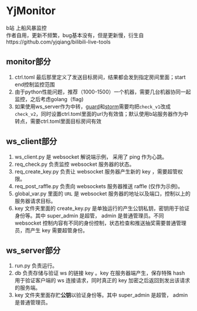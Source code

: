YjMonitor
===========
b站 上船风暴监控  
作者自用，更新不频繁，bug基本没有，但是更新慢，衍生自https://github.com/yjqiang/bilibili-live-tools  

monitor部分
------------
1. ctrl.toml 最后那里定义了发送目标房间，结果都会发到指定房间里面；start end控制监控范围
1. 由于python性能问题，推荐（1000-1500）一个机器，需要几台机器协同一起监控，之后考虑golang（flag)
1. 如果使用ws_server作为中转，[guard](https://github.com/yjqiang/YjMonitor/blob/master/monitor/tasks/guard_raffle_handler.py#L11)和[storm](https://github.com/yjqiang/YjMonitor/blob/master/monitor/tasks/storm_raffle_handler.py#L9)需要均把`check_v1`改成`check_v2`，同时设置ctrl.toml里面的url为有效值；默认使用b站服务器作为中转点，需要ctrl.toml里面目标房间有效

ws_client部分
-------------
1. ws_client.py 是 websocket 解说端示例， 采用了 ping 作为心跳。
1. req_check.py 负责监控 websocket 服务器的状态。
1. req_create_key.py 负责让 websocket 服务器产生新的 key ，需要超管权限。
1. req_post_raffle.py 负责向 websockets 服务器推送 raffle (仅作为示例)。
1. global_var.py 里面的 `URL` 是 websocket 服务器的地址以及端口，控制以上的服务器请求目标。
1. key 文件夹里面的 create_key.py 是单独运行的产生公钥私钥，密钥用于验证身份等。其中 super_admin 是超管， admin 是普通管理员。不同 websocket 控制内容有不同的身份控制，状态检查和推送抽奖需要普通管理员，而产生 key 需要超管身份。

ws_server部分
-------------
1. run.py 负责运行。
1. db 负责存储与验证 ws 的链接 key 。key 在服务器端产生，保存特殊 hash 用于验证客户端的 ws 连接请求，同时真正的 key 加密之后返回到发出该请求的服务端。
1. key 文件夹里面存贮**公钥**以验证身份等。其中 super_admin 是超管， admin 是普通管理员。
